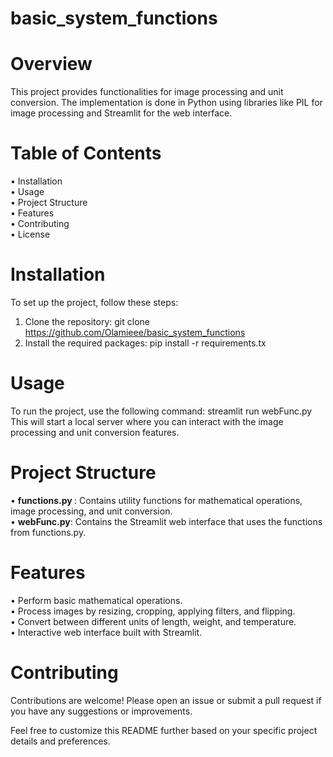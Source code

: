 # basic_system_functions
# Overview
This project provides functionalities for image processing and unit conversion. The implementation is done in Python using libraries like PIL for image processing and Streamlit for the web interface.

# Table of Contents
• Installation <br>
• Usage <br>
• Project Structure <br>
• Features <br>
• Contributing <br>
• License

# Installation
To set up the project, follow these steps:
1. Clone the repository:
git clone https://github.com/Olamieee/basic_system_functions
2. Install the required packages:
pip install -r requirements.tx

# Usage
To run the project, use the following command:
streamlit run webFunc.py
<br>
This will start a local server where you can interact with the image processing and unit conversion features.

# Project Structure
• <strong>functions.py </strong>: Contains utility functions for mathematical operations, image processing, and unit conversion. <br>
• <strong>webFunc.py</strong>: Contains the Streamlit web interface that uses the functions from functions.py.

# Features
• Perform basic mathematical operations.<br>
• Process images by resizing, cropping, applying filters, and flipping.<br>
• Convert between different units of length, weight, and temperature.<br>
• Interactive web interface built with Streamlit.

# Contributing
Contributions are welcome! Please open an issue or submit a pull request if you have any suggestions or improvements.

Feel free to customize this README further based on your specific project details and preferences.
